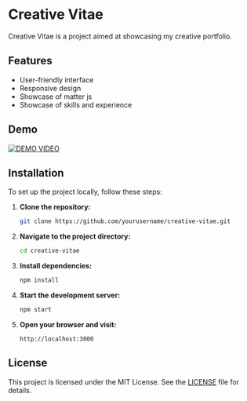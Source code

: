 # Creative Vitae

Creative Vitae is a project aimed at showcasing my creative portfolio.

## Features

- User-friendly interface
- Responsive design
- Showcase of matter js 
- Showcase of skills and experience

## Demo

[![DEMO VIDEO](https://youtu.be/A4xv6ymWnHE.jpg)](https://youtu.be/A4xv6ymWnHE)



## Installation

To set up the project locally, follow these steps:

1. **Clone the repository:**
    ```bash
    git clone https://github.com/yourusername/creative-vitae.git
    ```

2. **Navigate to the project directory:**
    ```bash
    cd creative-vitae
    ```

3. **Install dependencies:**
    ```bash
    npm install
    ```

4. **Start the development server:**
    ```bash
    npm start
    ```

5. **Open your browser and visit:**
    ```
    http://localhost:3000
    ```

## License

This project is licensed under the MIT License. See the [LICENSE](LICENSE) file for details.

